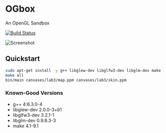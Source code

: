 # OGbox

An OpenGL Sandbox

[![Build Status](https://img.shields.io/travis/dmtucker/ogbox.svg)](https://travis-ci.org/dmtucker/ogbox)

![Screenshot](https://github.com/dmtucker/ogbox/raw/master/screenshot.png)

## Quickstart

``` sh
sudo apt-get install -y g++ libglew-dev libglfw3-dev libglm-dev make
make all
bin/main canvases/lab3/map.ppm canvases/lab3/skin.ppm
```

### Known-Good Versions

- g++ 4:6.3.0-4
- libglew-dev 2.0.0-3+b1
- libglfw3-dev 3.2.1-1
- libglm-dev 0.9.8.3-3
- make 4.1-9.1
